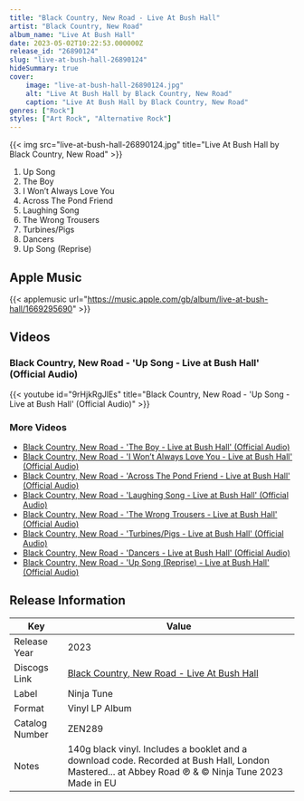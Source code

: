 ```yaml
---
title: "Black Country, New Road - Live At Bush Hall"
artist: "Black Country, New Road"
album_name: "Live At Bush Hall"
date: 2023-05-02T10:22:53.000000Z
release_id: "26890124"
slug: "live-at-bush-hall-26890124"
hideSummary: true
cover:
    image: "live-at-bush-hall-26890124.jpg"
    alt: "Live At Bush Hall by Black Country, New Road"
    caption: "Live At Bush Hall by Black Country, New Road"
genres: ["Rock"]
styles: ["Art Rock", "Alternative Rock"]
---
```


{{< img src="live-at-bush-hall-26890124.jpg" title="Live At Bush Hall by Black Country, New Road" >}}

<!-- section break -->

1. Up Song
2. The Boy
3. I Won’t Always Love You
4. Across The Pond Friend
5. Laughing Song
6. The Wrong Trousers
7. Turbines/Pigs
8. Dancers
9. Up Song (Reprise)

<!-- section break -->




## Apple Music
{{< applemusic url="https://music.apple.com/gb/album/live-at-bush-hall/1669295690" >}}





## Videos
### Black Country, New Road - 'Up Song - Live at Bush Hall' (Official Audio)
{{< youtube id="9rHjkRgJlEs" title="Black Country, New Road - 'Up Song - Live at Bush Hall' (Official Audio)" >}}<br>

### More Videos

- [Black Country, New Road - 'The Boy - Live at Bush Hall' (Official Audio)](https://www.youtube.com/watch?v=eDxTJD2xzng)
- [Black Country, New Road - 'I Won’t Always Love You - Live at Bush Hall' (Official Audio)](https://www.youtube.com/watch?v=4eFDXIwIE9w)
- [Black Country, New Road - 'Across The Pond Friend - Live at Bush Hall' (Official Audio)](https://www.youtube.com/watch?v=ecXo9ZmKUSk)
- [Black Country, New Road - 'Laughing Song - Live at Bush Hall' (Official Audio)](https://www.youtube.com/watch?v=JL1AYJ9zBJE)
- [Black Country, New Road - 'The Wrong Trousers - Live at Bush Hall' (Official Audio)](https://www.youtube.com/watch?v=LGbgUghB_kQ)
- [Black Country, New Road - 'Turbines/Pigs - Live at Bush Hall' (Official Audio)](https://www.youtube.com/watch?v=VgZn5dfg1U0)
- [Black Country, New Road - 'Dancers - Live at Bush Hall' (Official Audio)](https://www.youtube.com/watch?v=N0cywoEn0_s)
- [Black Country, New Road - 'Up Song (Reprise) - Live at Bush Hall' (Official Audio)](https://www.youtube.com/watch?v=wzkT0_D938c)


## Release Information
|  Key           | Value                                                |
| ---------------| ---------------------------------------------------- |
| Release Year   | 2023                                   |
| Discogs Link   | [Black Country, New Road - Live At Bush Hall](https://www.discogs.com/release/26890124-Black-Country-New-Road-Live-At-Bush-Hall) |
| Label          | Ninja Tune |
| Format         | Vinyl LP Album |
| Catalog Number | ZEN289 |
| Notes | 140g black vinyl. Includes a booklet and a download code.  Recorded at Bush Hall, London Mastered... at Abbey Road  ℗ & © Ninja Tune 2023 Made in EU |